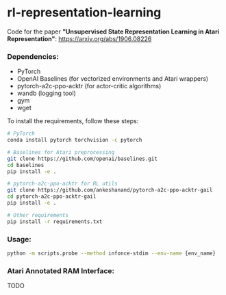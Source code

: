 # rl-representation-learning
Code for the paper **"Unsupervised State Representation Learning in Atari
Representation"**: https://arxiv.org/abs/1906.08226


### Dependencies: 
* PyTorch 
* OpenAI Baselines (for vectorized environments and Atari wrappers)
* pytorch-a2c-ppo-acktr (for actor-critic algorithms)
* wandb (logging tool)
* gym
* wget

To install the requirements, follow these steps:
```bash
# PyTorch
conda install pytorch torchvision -c pytorch

# Baselines for Atari preprocessing
git clone https://github.com/openai/baselines.git
cd baselines
pip install -e .

# pytorch-a2c-ppo-acktr for RL utils
git clone https://github.com/ankeshanand/pytorch-a2c-ppo-acktr-gail
cd pytorch-a2c-ppo-acktr-gail
pip install -e .

# Other requirements
pip install -r requirements.txt
```

### Usage: 
```bash
python -m scripts.probe --method infonce-stdim --env-name {env_name}
```
### Atari Annotated RAM Interface:
TODO
